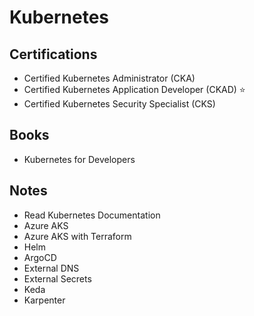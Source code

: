 # Kubernetes

## Certifications

- Certified Kubernetes Administrator (CKA)
- Certified Kubernetes Application Developer (CKAD) ⭐
- Certified Kubernetes Security Specialist (CKS)

## Books

- Kubernetes for Developers

## Notes

- Read Kubernetes Documentation
- Azure AKS
- Azure AKS with Terraform
- Helm
- ArgoCD
- External DNS
- External Secrets
- Keda
- Karpenter